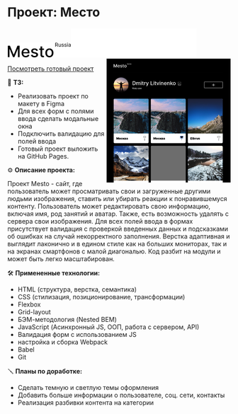 # Проект: Место

![logo_white](src/images/logo/logo_black.png)![logo_black](src/images/logo/logo.svg)
<img src="https://github.com/ds-sev/mesto/blob/main/src/images/Снимок%20экрана%202023-02-18%20в%2009.54.13.png" width="280px" align="right">


[Посмотреть готовый проект](https://ds-sev.github.io/mesto)

📝 **ТЗ:**

* Реализовать проект по макету в Figma 
* Для всех форм с полями ввода сделать модальные окна 
* Подключить валидацию для полей ввода 
* Готовый проект выложить на GitHub Pages.

⚙️ **Описание проекта:**

Проект Mesto - сайт, где пользователь может просматривать свои и загруженные другими людьми изображения, ставить или
убирать реакции к понравившемуся контенту. Пользователь может редактировать свою информацию, включая имя, род занятий
и аватар. Также, есть возможность удалять с сервера свои изображения. Для всех полей ввода в формах присутствует
валидация с проверкой введенных данных и подсказками об ошибках на случай некорректного заполнения. Верстка адаптивная
и выглядит лаконично и в едином стиле как на больших мониторах, так и на экранах смартфонов с малой диагональю. Код разбит на модули
и может быть легко масштабирован.

🛠️ **Примененные технологии:**

* HTML (структура, верстка, семантика)
* CSS (стилизация, позиционирование, трансформации)
* Flexbox
* Grid-layout
* БЭМ-методология (Nested BEM)
* JavaScript (Асинхронный JS, ООП, работа с сервером, API)
* Валидация форм с использованием JS
* настройка и сборка Webpack
* Babel
* Git

🪛 **Планы по доработке:**

* Сделать темную и светлую темы оформления
* Добавить больше информации о пользователе, соц. сети, контакты
* Реализация разбивки контента на категории
